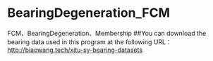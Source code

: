 # BearingDegeneration_FCM
FCM、BearingDegeneration、Membership
##You can download the bearing data used in this program at the following URL：http://biaowang.tech/xjtu-sy-bearing-datasets
